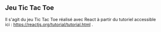 ## Jeu Tic Tac Toe
Il s'agit du jeu Tic Tac Toe réalisé avec React à partir du tutoriel accessible ici : https://reactjs.org/tutorial/tutorial.html .